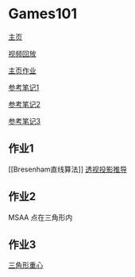 # Games101
[主页](http://games-cn.org/intro-graphics/)

[视频回放](https://www.bilibili.com/video/BV1X7411F744?p=6&t=2287)

[主页作业](http://games-cn.org/forums/topic/allhw/)

[参考笔记1](https://www.notion.so/Lec-03-04-Transformation-1045438fa67a4734951e7da9f48b1f18)

[参考笔记2](https://www.codenong.com/cs107006010/)

[参考笔记3](https://me.csdn.net/qq\_36242312)

## 作业1
[[Bresenham直线算法]]
[透视投影推导](https://blog.csdn.net/qq_36242312/article/details/105694927)

## 作业2
MSAA
点在三角形内

## 作业3
[三角形重心](https://zhuanlan.zhihu.com/p/144360079)

